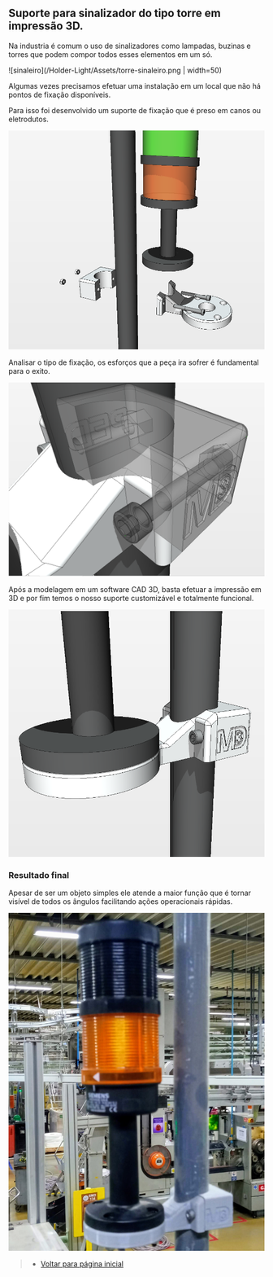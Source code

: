 ## Suporte para sinalizador do tipo torre em impressão 3D.

Na industria é comum o uso de sinalizadores como lampadas, buzinas e torres que podem compor todos esses elementos em um só.

![sinaleiro](/Holder-Light/Assets/torre-sinaleiro.png | width=50)

Algumas vezes precisamos efetuar uma instalação em um local que não há pontos de fixação disponíveis.

Para isso foi desenvolvido um suporte de fixação que é preso em canos ou eletrodutos.

![Suporte-m3d](/Holder-Light/Assets/Sinaleiro7.png)

Analisar o tipo de fixação, os esforços que a peça ira sofrer é fundamental para o exito.

![fixação-do-suporte](/Holder-Light/Assets/Sinaleiro4.png)

Após a modelagem em um software CAD 3D, basta efetuar a impressão em 3D e por fim temos o nosso suporte customizável e totalmente funcional.

![Suporte-final](/Holder-Light/Assets/Sinaleiro3.png)

### Resultado final
Apesar de ser um objeto simples ele atende a maior função que é tornar visível de todos os ângulos facilitando ações operacionais rápidas.

![Suporte-instalado](/Holder-Light/Assets/20220608_194249.jpg)

>* [Voltar para página inicial](../README.md)
